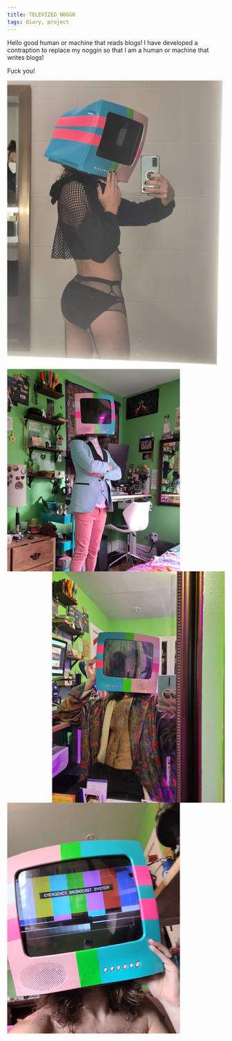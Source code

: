 ```yaml
---
title: TELEVIZED NOGGO
tags: diary, project
---
```


Hello good human or machine that reads blogs! I have developed a contraption to replace my noggin so that I am a human or machine that writes blogs! 

Fuck you!

<img src="/images/televized-indecency.jpg" width=500 style="float: left;"/><img src="/images/televized-patriarchy.jpg" width=400 style="float: left;"/> 
<img src="/images/televized-glitch.jpg" width=400 style="float: right;"/><img src="/images/televized-emergency.jpg" width=400 />

